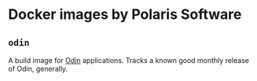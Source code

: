 # Docker images by Polaris Software

## `odin`

A build image for [Odin](https://odin-lang.org/) applications. Tracks a known
good monthly release of Odin, generally.
